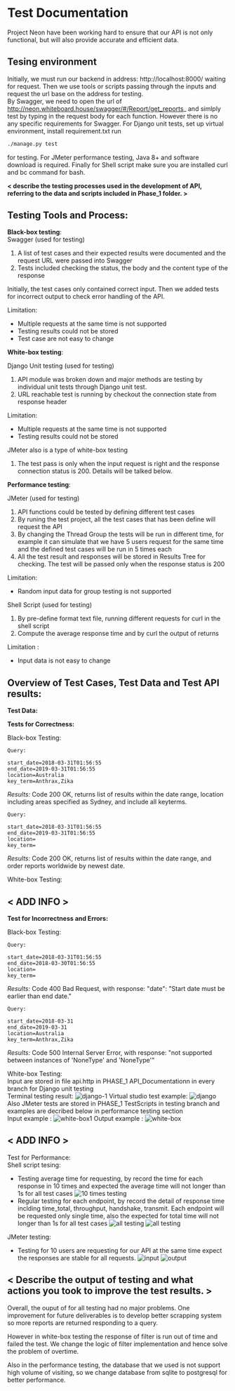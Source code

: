 # Test Documentation
Project Neon have been working hard to ensure that our API is not only functional, but will also provide accurate and efficient data. 


## Tesing environment
Initially, we must run our backend in address: http://localhost:8000/ waiting for request.
Then we use tools or scripts passing through the inputs and request the url base on the address for testing. <br>
By Swagger, we need to open the url of http://neon.whiteboard.house/swagger/#/Report/get_reports_ and simlply test by typing in the request body for each function. However there is no any specific requirements for Swagger. For Django unit tests, set up virtual environment, install requirement.txt run 
```bash
./manage.py test 
```
for testing. For JMeter performance testing, Java 8+ and software download is required. Finally for Shell script make sure you are installed curl and bc command for bash.

**< describe the testing processes used in the development of API,  referring to the data and scripts included in Phase_1 folder. >**


## Testing Tools and Process:

**Black-box testing**: <br>
Swagger (used for testing) <br>
1.	A list of test cases and their expected results were documented and the request URL were passed into Swagger
2.	Tests included checking the status, the body and the content type of the response

Initially, the test cases only contained correct input. Then we added tests for incorrect output to check error handling of the API.

Limitation: 
- Multiple requests at the same time is not supported<br>
- Testing results could not be stored<br>
- Test case are not easy to change

**White-box testing**: <br>

Django Unit testing (used for testing) <br>
1.	API module was broken down and major methods are testing by individual unit tests through Django unit test.
2. URL reachable test is running by checkout the connection state from response header

Limitation: 
- Multiple requests at the same time is not supported<br>
- Testing results could not be stored<br>

JMeter also is a type of white-box testing<br>
1.  The test pass is only when the input request is right and the response connection status is 200.
Details will be talked below.

**Performance testing**: <br>

JMeter (used for testing) <br>
1.  API functions could be tested by defining different test cases 
2.  By runing the test project, all the test cases that has been define will request the API 
3.  By changing the Thread Group the tests will be run in different time, for example it can simulate that we have 5 users request for the same time and the defined test cases will be run in 5 times each
4.  All the test result and responses will be stored in Results Tree for checking. The test will be passed only when the response status is 200

Limitation: 
- Random input data for group testing is not supported


Shell Script (used for testing) <br>
1. By pre-define format text file, running different requests for curl in the shell script
2. Compute the average response time and by curl the output of returns 

Limitation :
- Input data is not easy to change



## Overview of Test Cases, Test Data and Test API results: <EXAMPLE from test data>

**Test Data:**


**Tests for Correctness:**

Black-box Testing:
```
Query:

start_date=2018-03-31T01:56:55
end_date=2019-03-31T01:56:55
location=Australia
key_term=Anthrax,Zika
```
_Results:_  Code 200 OK, returns list of results within the date range, location including areas specified as Sydney, and include all keyterms.

```
Query:

start_date=2018-03-31T01:56:55
end_date=2019-03-31T01:56:55
location=
key_term=
```
_Results:_  Code 200 OK, returns list of results within the date range, and order reports worldwide by newest date.



White-box Testing:
## < ADD INFO >

**Test for Incorrectness and Errors:**

Black-box Testing:

```
Query:

start_date=2018-03-31T01:56:55
end_date=2018-03-30T01:56:55
location=
key_term=
```
_Results:_  Code 400 Bad Request, with response: "date": "Start date must be earlier than end date."
```
Query:

start_date=2018-03-31
end_date=2019-03-31
location=Australia
key_term=Anthrax,Zika
```
_Results:_  Code 500 Internal Server Error, with response: "not supported between instances of 'NoneType' and 'NoneType'"


White-box Testing: <br>
Input are stored in file api.http in PHASE_1 API_Documentationn in every branch for Django unit testing <br>
Terminal testing result:
![django-1](img/result-1.PNG)
Virtual studio test example:
![django](img/result.PNG)
Also JMeter tests are stored in PHASE_1 TestScripts in testing branch and examples are decribed below in performance testing section<br>
Input example :
![white-box1](img/white-1.PNG)
Output example :
![white-box](img/white-box.PNG)
## < ADD INFO >
Test for Performance:<br>
Shell script tesing:
-   Testing average time for requesting, by record the time for each response in 10 times and expected the average time will not longer than 1s for all test cases
![10 times testing](img/test1.PNG)
-   Regular testing for each endpoint, by record the detail of response time inclding time_total, throughput, handshake, transmit. Each endpoint will be requested only single time, also the expected for total time will not longer than 1s for all test cases
![all testing](img/test2-1.PNG)
![all testing](img/test2-2.PNG)

JMeter testing:
-   Testing for 10 users are requesting for our API at the same time expect the responses are stable for all requests.
![input](img/j-2.PNG)
![output](img/j-1.PNG)

## < Describe the output of testing and what actions you took to improve the test results. >

Overall, the ouput of for all testing had no major problems. One improvement for future deliverables is to develop better scrapping system so more reports are returned responding to a query.

However in white-box testing the response of filter is run out of time and failed the test. We change the logic of filter implementation and hence solve the problem of overtime.

Also in the performance testing, the database that we used is not support high volume of visiting, so we change database from sqlite to postgresql for better performance.